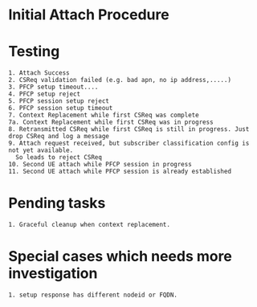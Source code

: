# Initial Attach Procedure

# Testing

    1. Attach Success
    2. CSReq validation failed (e.g. bad apn, no ip address,.....)
    3. PFCP setup timeout....
    4. PFCP setup reject
    5. PFCP session setup reject
    6. PFCP session setup timeout
    7. Context Replacement while first CSReq was complete
    7a. Context Replacement while first CSReq was in progress
    8. Retransmitted CSReq while first CSReq is still in progress. Just drop CSReq and log a message
    9. Attach request received, but subscriber classification config is not yet available.
      So leads to reject CSReq
    10. Second UE attach while PFCP session in progress 
    11. Second UE attach while PFCP session is already established 
   

# Pending tasks
    1. Graceful cleanup when context replacement. 

# Special cases which needs more investigation
    1. setup response has different nodeid or FQDN. 
